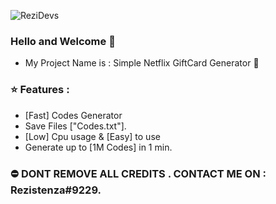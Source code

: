 ![ReziDevs](https://k.top4top.io/p_1699eqq5b1.png)
### Hello and Welcome 👋

- My Project Name is : Simple Netflix GiftCard Generator 🧐

### ⭐️ Features :
- [Fast] Codes Generator
- Save Files ["Codes.txt"].
- [Low] Cpu usage & [Easy] to use
- Generate up to [1M Codes] in 1 min.



### ⛔️ DONT REMOVE ALL CREDITS . CONTACT ME ON : Rezistenza#9229.
